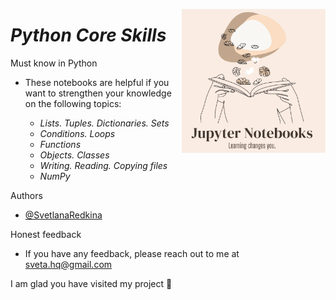 <img
  align="right"
  src="readme-logo1.png"
  style="width: 230px; height: 230px">

# *Python Core Skills*
  
Must know in Python

- These notebooks are helpful if you want to strengthen your knowledge on the following topics:
    
    * *Lists. Tuples. Dictionaries. Sets*
    * *Conditions. Loops*
    * *Functions*
    * *Objects. Classes*
    * *Writing. Reading. Copying files*
    * *NumPy*
    

Authors

- [@SvetlanaRedkina](https://github.com/SvetlanaRedkina)


Honest feedback

- If you have any feedback, please reach out to me at sveta.hq@gmail.com

I am glad you have visited my project 🌸 
